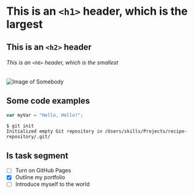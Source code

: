 # This is an `<h1>` header, which is the largest

## This is an `<h2>` header

###### This is an `<h6>` header, which is the smallest

![Image of Somebody](https://octodex.github.com/images/yaktocat.png)

## Some code examples

``` javascript
var myVar = "Hello, Hello!";
```

```
$ git init
Initialized empty Git repository in /Users/skills/Projects/recipe-repository/.git/
```

## Is task segment

- [ ] Turn on GitHub Pages
- [x] Outline my portfolio
- [ ] Introduce myself to the world

